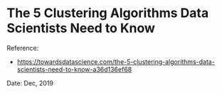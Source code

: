 # The 5 Clustering Algorithms Data Scientists Need to Know

Reference:
- https://towardsdatascience.com/the-5-clustering-algorithms-data-scientists-need-to-know-a36d136ef68

Date: Dec, 2019